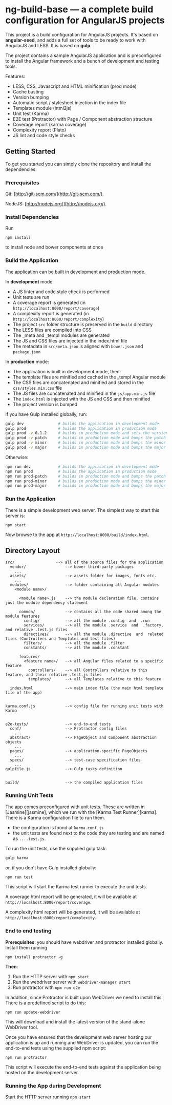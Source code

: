 # ng-build-base — a complete build configuration for AngularJS projects

This project is a build configuration for AngularJS projects.
It's based on **angular-seed**, and adds a full set of tools to be ready to work
with AngularJS and LESS. It is based on **gulp**.

The project contains a sample AngularJS application and is preconfigured to install the Angular
framework and a bunch of development and testing tools.

Features:

- LESS, CSS, Javascript and HTML minification (prod mode)
- Cache busting
- Version bumping
- Automatic script / stylesheet injection in the index file
- Templates module (html2js)
- Unit test (Karma)
- E2E test (Protractor) with Page / Component abstraction structure
- Coverage report (karma coverage)
- Complexity report (Plato)
- JS lint and code style checks




## Getting Started

To get you started you can simply clone the repository and install the dependencies:

### Prerequisites

Git: [http://git-scm.com/](http://git-scm.com/).

NodeJS: [http://nodejs.org/](http://nodejs.org/).


### Install Dependencies

Run

```
npm install
```

to install node and bower components at once

### Build the Application
The application can be built in development and production mode.

In **development** mode:

- A JS linter and code style check is performed
- Unit tests are run
- A coverage report is generated (in ```http://localhost:8000/report/coverage```)
- A complexity report is generated (in ```http://localhost:8000/report/complexity```)
- The project ```src``` folder structure is preserved in the ```build``` directory
- The LESS files are compiled into CSS
- The _meta and _templ modules are generated
- The JS and CSS files are injected in the index.html file
- The metadata in ```src/meta.json``` is aligned with ```bower.json``` and ```package.json```

In **production** mode:

- The application is built in development mode, then:
- The template files are minified and cached in the _templ Angular module
- The CSS files are concatenated and minified and stored in the ```css/styles.min.css``` file
- The JS files are concatenated and minified in the ```js/app.min.js``` file
- The ```index.html``` is injected with the JS and CSS and then minified
- The project version is bumped


If you have Gulp installed globally, run:

```bash
gulp dev               # builds the application in development mode
gulp prod              # builds the application in production mode
gulp prod -v 0.1.2     # builds in production mode and sets the version to 0.1.2
gulp prod -v patch     # builds in production mode and bumps the patch version (2.2.2 -> 2.2.3)
gulp prod -v minor     # builds in production mode and bumps the minor version (2.2.2-> 2.3.0)
gulp prod -v major     # builds in production mode and bumps the major version (2.2.2 -> 3.0.0)
```
Otherwise:

```bash
npm run dev            # builds the application in development mode
npm run prod           # builds the application in production mode
npm run prod-patch     # builds in production mode and bumps the patch version (2.2.2 -> 2.2.3)
npm run prod-minor     # builds in production mode and bumps the minor version (2.2.2-> 2.3.0)
npm run prod-major     # builds in production mode and bumps the major version (2.2.2 -> 3.0.0)
```



### Run the Application

There is a simple development web server.  The simplest way to start
this server is:

```
npm start
```

Now browse to the app at `http://localhost:8000/build/index.html`.



## Directory Layout

```
src/                  --> all of the source files for the application
  vendor/                 --> bower third-party packages
    ...
  assets/                 --> assets folder for images, fonts etc.
    ...
  modules/                --> folder containing all Angular modules
    <module name>/
    
      <module name>.js    --> the module declaration file, contains just the module dependency statement
    
      common/             --> contains all the code shared among the module features
        config/           --> all the module .config  and  .run 
        services/         --> all the module .service  and  .factory, and relative .test.js files
        directives/       --> all the module .directive  and  related files (Controllers and Templates and test files)
        filters/          --> all the module .filter
        constants/        --> all the module .constant
        
      features/
        <feature name>/   --> all Angular files related to a specific feature
          controllers/    --> all Controllers relative to this feature, and their relative .test.js files
          templates/      --> all Templates relative to this feature
          
  index.html              --> main index file (the main html template file of the app)
  
  
karma.conf.js             --> config file for running unit tests with Karma


e2e-tests/                --> end-to-end tests
  conf/                   --> Protractor config files
    ...
  abstract/               --> PageObject and Component abstraction objects
    ...
  pages/                  --> application-specific PageObjects
    ...
  specs/                  --> test-case specification files
    ...
gulpfile.js               --> Gulp tasks definition


build/                    --> the compiled application files
```



### Running Unit Tests

The app comes preconfigured with unit tests. These are written in
[Jasmine][jasmine], which we run with the [Karma Test Runner][karma]. There is a Karma
configuration file to run them.

* the configuration is found at `karma.conf.js`
* the unit tests are found next to the code they are testing and are named as `....test.js`.

To run the unit tests, use the supplied gulp task:

```bash
gulp karma
```

or, if you don't have Gulp installed globally:

```bash
npm run test
```

This script will start the Karma test runner to execute the unit tests.

A coverage html report will be generated, it will be available at ```http://localhost:8000/report/coverage```.

A complexity html report will be generated, it will be available at ```http://localhost:8000/report/complexity```.


### End to end testing

**Prerequisites**: you should have webdriver and protractor installed globally.
Install them running 

```
npm install protractor -g
```
**Then**:

1. Run the HTTP server with ``` npm start ```
2. Run the webdriver server with ``` webdriver-manager start ```
3. Run protractor with ``` npm run e2e ```

In addition, since Protractor is built upon WebDriver we need to install this.  There
is a predefined script to do this:

```
npm run update-webdriver
```

This will download and install the latest version of the stand-alone WebDriver tool.

Once you have ensured that the development web server hosting our application is up and running
and WebDriver is updated, you can run the end-to-end tests using the supplied npm script:

```
npm run protractor
```

This script will execute the end-to-end tests against the application being hosted on the
development server.



### Running the App during Development

Start the HTTP server running  ``` npm start ```